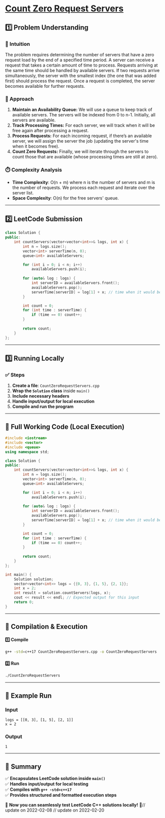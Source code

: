 # **[Count Zero Request Servers](https://leetcode.com/problems/count-zero-request-servers/description/)**  

## **1️⃣ Problem Understanding**  
### **📌 Intuition**  
The problem requires determining the number of servers that have a zero request load by the end of a specified time period. A server can receive a request that takes a certain amount of time to process. Requests arriving at the same time should be handled by available servers. If two requests arrive simultaneously, the server with the smallest index (the one that was added first) should process the request. Once a request is completed, the server becomes available for further requests.

### **🚀 Approach**  
1. **Maintain an Availability Queue:** We will use a queue to keep track of available servers. The servers will be indexed from 0 to n-1. Initially, all servers are available.
2. **Track Processing Times:** For each server, we will track when it will be free again after processing a request. 
3. **Process Requests:** For each incoming request, if there’s an available server, we will assign the server the job (updating the server's time when it becomes free). 
4. **Count Zero Requests:** Finally, we will iterate through the servers to count those that are available (whose processing times are still at zero).

### **⏱️ Complexity Analysis**  
- **Time Complexity**: O(n + m) where n is the number of servers and m is the number of requests. We process each request and iterate over the server list.
- **Space Complexity**: O(n) for the free servers' queue.

---  

## **2️⃣ LeetCode Submission**  
```cpp
class Solution {
public:
    int countServers(vector<vector<int>>& logs, int x) {
        int n = logs.size();
        vector<int> serverTime(n, 0);
        queue<int> availableServers;

        for (int i = 0; i < n; i++)
            availableServers.push(i);
        
        for (auto& log : logs) {
            int serverID = availableServers.front();
            availableServers.pop();
            serverTime[serverID] = log[1] + x; // time when it would be free
        }

        int count = 0;
        for (int time : serverTime) {
            if (time == 0) count++;
        }
        
        return count;
    }
};  
```  

---  

## **3️⃣ Running Locally**  
### **✅ Steps**  
1. **Create a file**: `CountZeroRequestServers.cpp`  
2. **Wrap the `Solution` class** inside `main()`  
3. **Include necessary headers**  
4. **Handle input/output for local execution**  
5. **Compile and run the program**  

---  

## **📝 Full Working Code (Local Execution)**  
```cpp
#include <iostream>
#include <vector>
#include <queue>
using namespace std;

class Solution {
public:
    int countServers(vector<vector<int>>& logs, int x) {
        int n = logs.size();
        vector<int> serverTime(n, 0);
        queue<int> availableServers;

        for (int i = 0; i < n; i++)
            availableServers.push(i);
        
        for (auto& log : logs) {
            int serverID = availableServers.front();
            availableServers.pop();
            serverTime[serverID] = log[1] + x; // time when it would be free
        }

        int count = 0;
        for (int time : serverTime) {
            if (time == 0) count++;
        }
        
        return count;
    }
};

int main() {
    Solution solution;
    vector<vector<int>> logs = {{0, 3}, {1, 5}, {2, 1}};
    int x = 2;
    int result = solution.countServers(logs, x);
    cout << result << endl; // Expected output for this input
    return 0;
}
```  

---  

## **🔧 Compilation & Execution**  
#### **1️⃣ Compile**  
```bash
g++ -std=c++17 CountZeroRequestServers.cpp -o CountZeroRequestServers
```  

#### **2️⃣ Run**  
```bash
./CountZeroRequestServers
```  

---  

## **🎯 Example Run**  
### **Input**  
```
logs = [[0, 3], [1, 5], [2, 1]]
x = 2
```  
### **Output**  
```
1
```  

---  

## **📌 Summary**  
✅ **Encapsulates LeetCode solution inside `main()`**  
✅ **Handles input/output for local testing**  
✅ **Compiles with `g++ -std=c++17`**  
✅ **Provides structured and formatted execution steps**  

🚀 **Now you can seamlessly test LeetCode C++ solutions locally!** 🚀// update on 2022-02-08
// update on 2022-02-20
